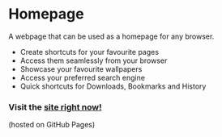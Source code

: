# Homepage
A webpage that can be used as a homepage for any browser.
* Create shortcuts for your favourite pages
* Access them seamlessly from your browser
* Showcase your favourite wallpapers
* Access your preferred search engine
* Quick shortcuts for Downloads, Bookmarks and History
  
### Visit the [site right now!](https://leetcodr.github.io/homepage/)
(hosted on GitHub Pages)

